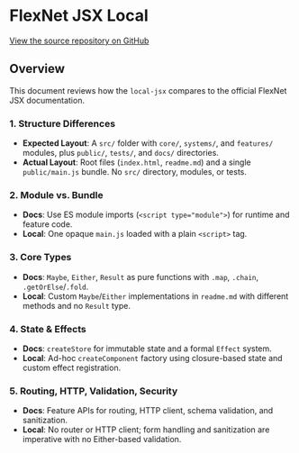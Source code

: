# FlexNet JSX Local

[View the source repository on GitHub](https://github.com/OGH3X/local-jsx)

## Overview

This document reviews how the `local-jsx` compares to the official FlexNet JSX documentation.

### 1. Structure Differences
- **Expected Layout**: A `src/` folder with `core/`, `systems/`, and `features/` modules, plus `public/`, `tests/`, and `docs/` directories.
- **Actual Layout**: Root files (`index.html`, `readme.md`) and a single `public/main.js` bundle. No `src/` directory, modules, or tests.

### 2. Module vs. Bundle
- **Docs**: Use ES module imports (`<script type="module">`) for runtime and feature code.
- **Local**: One opaque `main.js` loaded with a plain `<script>` tag.

### 3. Core Types
- **Docs**: `Maybe`, `Either`, `Result` as pure functions with `.map`, `.chain`, `.getOrElse`/`.fold`.
- **Local**: Custom `Maybe`/`Either` implementations in `readme.md` with different methods and no `Result` type.

### 4. State & Effects
- **Docs**: `createStore` for immutable state and a formal `Effect` system.
- **Local**: Ad-hoc `createComponent` factory using closure-based state and custom effect registration.

### 5. Routing, HTTP, Validation, Security
- **Docs**: Feature APIs for routing, HTTP client, schema validation, and sanitization.
- **Local**: No router or HTTP client; form handling and sanitization are imperative with no Either-based validation.